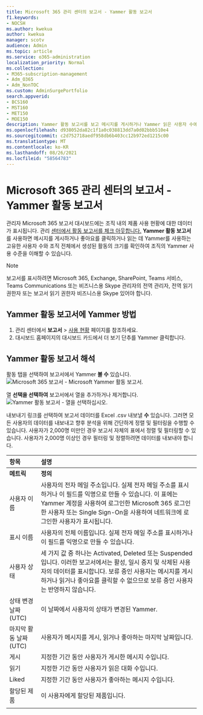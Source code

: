 ```yaml
---
title: Microsoft 365 관리 센터의 보고서 - Yammer 활동 보고서
f1.keywords:
- NOCSH
ms.author: kwekua
author: kwekua
manager: scotv
audience: Admin
ms.topic: article
ms.service: o365-administration
localization_priority: Normal
ms.collection:
- M365-subscription-management
- Adm_O365
- Adm_NonTOC
ms.custom: AdminSurgePortfolio
search.appverid:
- BCS160
- MST160
- MET150
- MOE150
description: Yammer 활동 보고서를 보고 메시지를 게시하거나 Yammer 읽은 사용자 수에 대해 자세히 알아 두세요.
ms.openlocfilehash: d938052da82c1f1a0c038813dd7a0d02bbb510e4
ms.sourcegitcommit: c2d752718aedf958db6b403cc12b972ed1215c00
ms.translationtype: MT
ms.contentlocale: ko-KR
ms.lasthandoff: 08/26/2021
ms.locfileid: "58564783"
---
```

# <a name="microsoft-365-reports-in-the-admin-center---yammer-activity-report"></a>Microsoft 365 관리 센터의 보고서 - Yammer 활동 보고서

관리자 Microsoft 365 보고서 대시보드에는  조직 내의 제품 사용 현황에 대한 데이터가 표시됩니다. 관리 [센터에서 활동 보고서를 체크 아웃합니다.](activity-reports.md) **Yammer 활동 보고서** 를 사용하면 메시지를 게시하거나 좋아요를 클릭하거나 읽는 데 Yammer를 사용하는 고유한 사용자 수와 조직 전체에서 생성된 활동의 크기를 확인하여 조직의 Yammer 사용 수준을 이해할 수 있습니다. 
  
> [!NOTE]
> 보고서를 표시하려면 Microsoft 365, Exchange, SharePoint, Teams 서비스, Teams Communications 또는 비즈니스용 Skype 관리자의 전역 관리자, 전역 읽기 권한자 또는 보고서 읽기 권한자 비즈니스용 Skype 있어야 합니다.  
 
## <a name="how-do-i-get-to-the-yammer-activity-report"></a>Yammer 활동 보고서에 Yammer 방법

1. 관리 센터에서 **보고서** \> <a href="https://go.microsoft.com/fwlink/p/?linkid=2074756" target="_blank">사용 현황</a> 페이지를 참조하세요. 
2. 대시보드 홈페이지의 대시보드 카드에서  더 보기 단추를 Yammer 클릭합니다.

  
## <a name="interpret-the-yammer-activity-report"></a>Yammer 활동 보고서 해석

활동 탭을 선택하여 보고서에서 Yammer **볼 수** 있습니다.<br/>![Microsoft 365 보고서 - Microsoft Yammer 활동 보고서.](../../media/9b251183-c2b3-430c-ab2d-58bf11e7e3ae.png)

열 **선택을 선택하여** 보고서에서 열을 추가하거나 제거합니다.  <br/> ![Yammer 활동 보고서 - 열을 선택하십시오.](../../media/7ef6351d-f7e9-4504-913d-2c2df9062bf6.png)

내보내기 링크를 선택하여 보고서 데이터를 Excel .csv 내보낼 **수** 있습니다. 그러면 모든 사용자의 데이터를 내보내고 향후 분석을 위해 간단하게 정렬 및 필터링을 수행할 수 있습니다. 사용자가 2,000명 미만인 경우 보고서 자체의 표에서 정렬 및 필터링할 수 있습니다. 사용자가 2,000명 이상인 경우 필터링 및 정렬하려면 데이터를 내보내야 합니다. 
  
|항목|설명|
|:-----|:-----|
|**메트릭**|**정의**|
|사용자 이름  <br/> |사용자의 전자 메일 주소입니다. 실제 전자 메일 주소를 표시하거나 이 필드를 익명으로 만들 수 있습니다. 이 표에는 Yammer 계정을 사용하여 로그인한 Microsoft 365 로그인한 사용자 또는 Single Sign-On을 사용하여 네트워크에 로그인한 사용자가 표시됩니다. <br/> |
|표시 이름  <br/> |사용자의 전체 이름입니다. 실제 전자 메일 주소를 표시하거나 이 필드를 익명으로 만들 수 있습니다.  <br/> |
|사용자 상태  <br/> |세 가지 값 중 하나는 Activated, Deleted 또는 Suspended입니다. 이러한 보고서에서는 활성, 일시 중지 및 삭제된 사용자의 데이터를 표시합니다. 보류 중인 사용자는 메시지를 게시하거나 읽거나 좋아요를 클릭할 수 없으므로 보류 중인 사용자는 반영하지 않습니다.  <br/> |
|상태 변경 날짜(UTC)  <br/> |이 날짜에서 사용자의 상태가 변경된 Yammer.  <br/> |
|마지막 활동 날짜(UTC)  <br/> | 사용자가 메시지를 게시, 읽거나 좋아하는 마지막 날짜입니다.  <br/> |
|게시  <br/> |지정한 기간 동안 사용자가 게시한 메시지 수입니다. <br/>|
|읽기  <br/> |지정한 기간 동안 사용자가 읽은 대화 수입니다.  <br/> |
|Liked  <br/> |지정한 기간 동안 사용자가 좋아하는 메시지 수입니다.  <br/>|
|할당된 제품  <br/> |이 사용자에게 할당된 제품입니다.|
|||